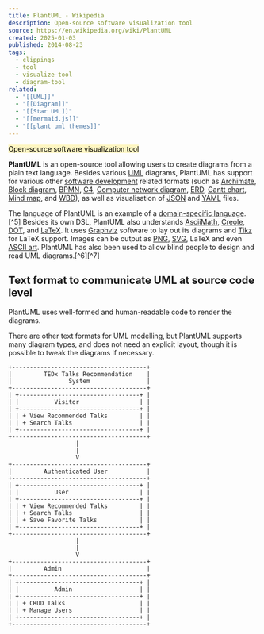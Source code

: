 ```yaml
---
title: PlantUML - Wikipedia
description: Open-source software visualization tool
source: https://en.wikipedia.org/wiki/PlantUML
created: 2025-01-03
published: 2014-08-23
tags:
  - clippings
  - tool
  - visualize-tool
  - diagram-tool
related:
  - "[[UML]]"
  - "[[Diagram]]"
  - "[[Star UML]]"
  - "[[mermaid.js]]"
  - "[[plant uml themes]]"
---
```

<mark style="background: #FFF3A3A6;">Open-source software visualization tool</mark>

**PlantUML** is an open-source tool allowing users to create diagrams from a plain text language. Besides various [UML](https://en.wikipedia.org/wiki/Unified_Modeling_Language "Unified Modeling Language") diagrams, PlantUML has support for various other [software development](https://en.wikipedia.org/wiki/Software_development "Software development") related formats (such as [Archimate](https://en.wikipedia.org/wiki/Archimate "Archimate"), [Block diagram](https://en.wikipedia.org/wiki/Block_diagram "Block diagram"), [BPMN](https://en.wikipedia.org/wiki/Business_Process_Model_and_Notation "Business Process Model and Notation"), [C4](https://en.wikipedia.org/wiki/C4_model "C4 model"), [Computer network diagram](https://en.wikipedia.org/wiki/Computer_network_diagram "Computer network diagram"), [ERD](https://en.wikipedia.org/wiki/Entity-Relationship_Diagram "Entity-Relationship Diagram"), [Gantt chart](https://en.wikipedia.org/wiki/Gantt_chart "Gantt chart"), [Mind map](https://en.wikipedia.org/wiki/Mind_map "Mind map"), and [WBD](https://en.wikipedia.org/wiki/Work_breakdown_structure "Work breakdown structure")), as well as visualisation of [JSON](https://en.wikipedia.org/wiki/JSON "JSON") and [YAML](https://en.wikipedia.org/wiki/YAML "YAML") files.

The language of PlantUML is an example of a [domain-specific language](https://en.wikipedia.org/wiki/Domain-specific_language "Domain-specific language").[^5] Besides its own DSL, PlantUML also understands [AsciiMath](https://en.wikipedia.org/wiki/AsciiMath "AsciiMath"), [Creole](https://en.wikipedia.org/wiki/Creole_\(markup\) "Creole (markup)"), [DOT](https://en.wikipedia.org/wiki/DOT_\(graph_description_language\) "DOT (graph description language)"), and [LaTeX](https://en.wikipedia.org/wiki/LaTeX "LaTeX"). It uses [Graphviz](https://en.wikipedia.org/wiki/Graphviz "Graphviz") software to lay out its diagrams and [Tikz](https://en.wikipedia.org/wiki/Tikz "Tikz") for LaTeX support. Images can be output as [PNG](https://en.wikipedia.org/wiki/Portable_Network_Graphics "Portable Network Graphics"), [SVG](https://en.wikipedia.org/wiki/Scalable_Vector_Graphics "Scalable Vector Graphics"), LaTeX and even [ASCII art](https://en.wikipedia.org/wiki/ASCII_art "ASCII art"). PlantUML has also been used to allow blind people to design and read UML diagrams.[^6][^7]

## Text format to communicate UML at source code level

PlantUML uses well-formed and human-readable code to render the diagrams.

There are other text formats for UML modelling, but PlantUML supports many diagram types, and does not need an explicit layout, though it is possible to tweak the diagrams if necessary.

```
+--------------------------------------+
|         TEDx Talks Recommendation    |
|                System                |
+--------------------------------------+
| +----------------------------------+ |
| |          Visitor                 | |
| +----------------------------------+ |
| | + View Recommended Talks         | |
| | + Search Talks                   | |
| +----------------------------------+ |
+--------------------------------------+
                   |
                   |
                   V
+--------------------------------------+
|         Authenticated User           |
+--------------------------------------+
| +----------------------------------+ |
| |          User                    | |
| +----------------------------------+ |
| | + View Recommended Talks         | |
| | + Search Talks                   | |
| | + Save Favorite Talks            | |
| +----------------------------------+ |
+--------------------------------------+
                   |
                   |
                   V
+--------------------------------------+
|         Admin                        |
+--------------------------------------+
| +----------------------------------+ |
| |          Admin                   | |
| +----------------------------------+ |
| | + CRUD Talks                     | |
| | + Manage Users                   | |
| +----------------------------------+ |
+--------------------------------------+
```